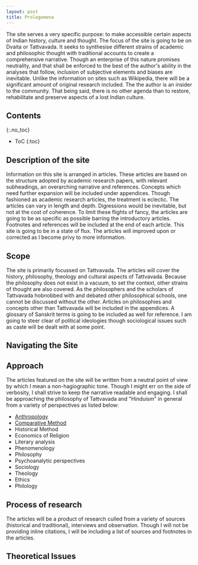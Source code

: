 ```yaml
---
layout: post
title: Prolegomena
---
```

The site serves a very specific purpose: to make accessible certain aspects of Indian history, culture and thought. The focus of the site is going to be on Dvaita or Tattvavada. It seeks to synthesise different strains of academic and philosophic thought with traditional accounts to create a comprehensive narrative. Though an enterprise of this nature promises neutrality, and that shall be enforced to the best of the author's ability in the analyses that follow, inclusion of subjective elements and biases are inevitable. Unlike the information on sites such as Wikipedia, there will be a significant amount of original research included.  The the author is an insider to the community. That being said, there is no other agenda than to restore, rehabilitate and preserve aspects of a lost Indian culture.

## Contents
{:.no_toc}
* ToC
{:toc}

## Description of the site
Information on this site is arranged in articles. These articles are based on the structure adopted by academic research papers, with relevant subheadings, an overarching narrative and references. Concepts which need further expansion will be included under appendices. Though fashioned as academic research articles, the treatment is eclectic. The articles can vary in length and depth. Digressions would be inevitable, but not at the cost of coherence. To limit these flights of fancy, the articles are going to be as specific as possible barring the introductory articles. Footnotes and references will be included at the end of each article. This site is going to be in a state of flux. The articles will improved upon or corrected as I become privy to more information.

## Scope
The site is primarily focussed on Tattvavada. The articles will cover the history, philosophy, theology and cultural aspects of Tattvavada. Because the philosophy does not exist in a vacuum, to set the context, other strains of thought are also covered. As the philosophers and the scholars of Tattvavada hobnobbed with and debated other philosophical schools, one cannot be discussed without the other. Articles on philosophies and concepts other than Tattvavada will be included in the appendices. A glossary of Sanskrit terms is going to be  included as well for reference. I am going to steer clear of political ideologies  though sociological issues such as caste will be dealt with at some point.


## Navigating the Site

## Approach
The articles featured on the site will be written from a neutral point of view by which I mean a non-hagiographic tone. Though I might err on the side of verbosity, I shall strive to keep the narrative readable and engaging. I shall be approaching the philosophy of Tattvavada and "Hinduism" in general from a variety of perspectives as listed below:
* [Anthropology](https://tattvavada.com/appendices/anthropology/)
* [Comparative Method](https://tattvavada.com/appendices/comparative/)
* Historical Method
* Economics of Religion
* Literary analysis
* Phenomenology
* Philosophy
* Psychoanalytic perspectives
* Sociology
* Theology
* Ethics
* Philology

## Process of research
The articles will be a product of research culled from a variety of sources (historical and traditional), interviews and observation. Though I will not be providing inline citations, I will be including a list of sources and footnotes in the articles.


## Theoretical Issues
